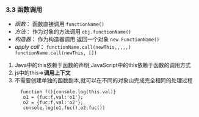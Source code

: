 ### 3.3 函数调用
+ *函数*： 函数直接调用  `functionName()`
+ *方法*： 作为对象的方法调用 `obj.functionName()`
+ *构造器*： 作为构造器调用 返回一个对象  `new FunctionName()`
+ *apply call*：  `functionName.call(newThis,,,,,)   functionName.call(newThis, [])`
 
 
 
 
 1. Java中的this依赖于函数的声明,JavaScript中的this依赖于函数的调用方式
 2. js中的this=>**调用上下文**
 3. 不需要创建单独的函数副本,就可以在不同的对象山完成完全相同的处理过程 
    ```
      function f(){console.log(this.val)} 
       o1 = {fuc:f,val:'o1'};
       o2 = {fuc:f,val:'o2'};
       console.log(o1.fuc(),o2.fuc())
       ```
